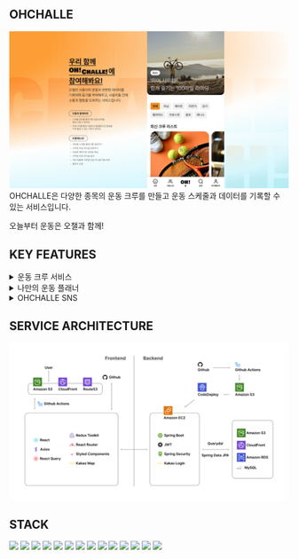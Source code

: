 ## OHCHALLE
![oh-main](./images-readme/oh-main.png)
OHCHALLE은 다양한 종목의 운동 크루를 만들고 운동 스케줄과 데이터를 기록할 수 있는 서비스입니다.

오늘부터 운동은 오챌과 함께!

## KEY FEATURES
<details>
<summary>운동 크루 서비스</summary>

+ 러닝, 웨이트, 자전거, 요가, 필라테스 등 다양한 운동 크루를 만들 수 있어요.

+ 마음에 드는 크루가 있다면 바로 참가 신청하기!

![oh-crew-screen](./images-readme/oh-crew-screen.png)

</details>

<details>
<summary>나만의 운동 플래너</summary>

+ 나만의 운동 스케줄, 데이터를 기록할 수 있는 플래너 제공!

+ 매주 운동 목표를 설정하고 달성하세요.

![oh-planner-screen](./images-readme/oh-planner-screen.png)

</details>

<details>
<summary>OHCHALLE SNS</summary>

+ 신기록 달성, 오운완을 자랑하고 공유해요!

+ 댓글, 좋아요 기능으로 즐겁게 소통해요.

</details>

## SERVICE ARCHITECTURE
![oh-service-architecture](./images-readme/oh-service-architecture.png)

## STACK
<div>
  <img src="https://img.shields.io/badge/Amazon S3-569A31?style=for-the-badge&logo=Amazon S3&logoColor=white" />
  <img src="https://img.shields.io/badge/Amazon CloudFront-4D27A8?style=for-the-badge&logo=&logoColor=white" />
  <img src="https://img.shields.io/badge/Amazon Route53-4D27A8?style=for-the-badge&logo=&logoColor=white" />
  <img src="https://img.shields.io/badge/HTML5-E34F26?style=for-the-badge&logo=HTML5&logoColor=white" />
  <img src="https://img.shields.io/badge/CSS3-1572B6?style=for-the-badge&logo=CSS3&logoColor=white" />
  <img src="https://img.shields.io/badge/TypeScript-3178C6?style=for-the-badge&logo=TypeScript&logoColor=white" />
  <img src="https://img.shields.io/badge/JavaScript-F7DF1E?style=for-the-badge&logo=JavaScript&logoColor=black" />
  <img src="https://img.shields.io/badge/React-61DAFB?style=for-the-badge&logo=React&logoColor=black" />
  <img src="https://img.shields.io/badge/Axios-5A29E4?style=for-the-badge&logo=Axios&logoColor=white" />
  <img src="https://img.shields.io/badge/React Query-FF4154?style=for-the-badge&logo=React Query&logoColor=white" />
  <img src="https://img.shields.io/badge/Redux Toolkit-764ABC?style=for-the-badge&logo=Redux&logoColor=white" />
  <img src="https://img.shields.io/badge/React Router-CA4245?style=for-the-badge&logo=React Router&logoColor=white" />
  <img src="https://img.shields.io/badge/styled-components-DB7093?style=for-the-badge&logo=styled-components&logoColor=white" />
  <img src="https://img.shields.io/badge/Kakao Maps API-FFCD00?style=for-the-badge&logo=Kakao&logoColor=black" />
</div>
